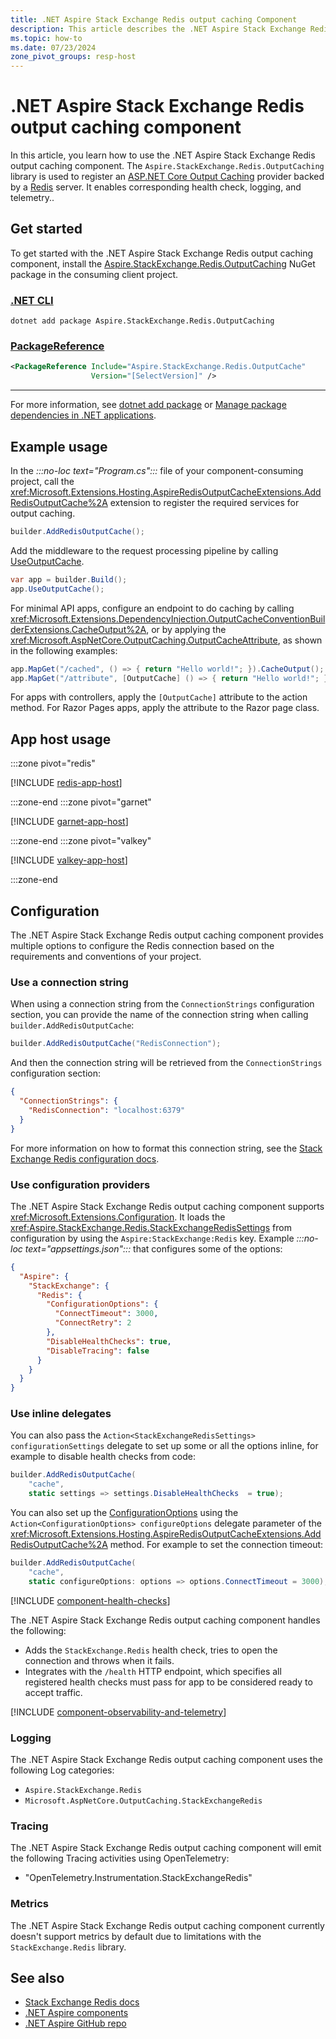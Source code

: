 ```yaml
---
title: .NET Aspire Stack Exchange Redis output caching Component
description: This article describes the .NET Aspire Stack Exchange Redis output caching component features and capabilities
ms.topic: how-to
ms.date: 07/23/2024
zone_pivot_groups: resp-host
---
```


# .NET Aspire Stack Exchange Redis output caching component

In this article, you learn how to use the .NET Aspire Stack Exchange Redis output caching component. The `Aspire.StackExchange.Redis.OutputCaching` library is used to register an [ASP.NET Core Output Caching](/aspnet/core/performance/caching/output) provider backed by a [Redis](https://redis.io/) server. It enables corresponding health check, logging, and telemetry..

## Get started

To get started with the .NET Aspire Stack Exchange Redis output caching component, install the [Aspire.StackExchange.Redis.OutputCaching](https://www.nuget.org/packages/Aspire.StackExchange.Redis.OutputCaching) NuGet package in the consuming client project.

### [.NET CLI](#tab/dotnet-cli)

```dotnetcli
dotnet add package Aspire.StackExchange.Redis.OutputCaching
```

### [PackageReference](#tab/package-reference)

```xml
<PackageReference Include="Aspire.StackExchange.Redis.OutputCache"
                  Version="[SelectVersion]" />
```

---

For more information, see [dotnet add package](/dotnet/core/tools/dotnet-add-package) or [Manage package dependencies in .NET applications](/dotnet/core/tools/dependencies).

## Example usage

In the _:::no-loc text="Program.cs":::_ file of your component-consuming project, call the <xref:Microsoft.Extensions.Hosting.AspireRedisOutputCacheExtensions.AddRedisOutputCache%2A> extension to register the required services for output caching.

```csharp
builder.AddRedisOutputCache();
```

Add the middleware to the request processing pipeline by calling [UseOutputCache](/dotnet/api/microsoft.aspnetcore.builder.outputcacheapplicationbuilderextensions.useoutputcache).

```csharp
var app = builder.Build();
app.UseOutputCache();
```

For minimal API apps, configure an endpoint to do caching by calling <xref:Microsoft.Extensions.DependencyInjection.OutputCacheConventionBuilderExtensions.CacheOutput%2A>, or by applying the <xref:Microsoft.AspNetCore.OutputCaching.OutputCacheAttribute>, as shown in the following examples:

```csharp
app.MapGet("/cached", () => { return "Hello world!"; }).CacheOutput();
app.MapGet("/attribute", [OutputCache] () => { return "Hello world!"; });
```

For apps with controllers, apply the `[OutputCache]` attribute to the action method. For Razor Pages apps, apply the attribute to the Razor page class.

## App host usage

:::zone pivot="redis"

[!INCLUDE [redis-app-host](includes/redis-app-host.md)]

:::zone-end
:::zone pivot="garnet"

[!INCLUDE [garnet-app-host](includes/garnet-app-host.md)]

:::zone-end
:::zone pivot="valkey"

[!INCLUDE [valkey-app-host](includes/valkey-app-host.md)]

:::zone-end

## Configuration

The .NET Aspire Stack Exchange Redis output caching component provides multiple options to configure the Redis connection based on the requirements and conventions of your project.

### Use a connection string

When using a connection string from the `ConnectionStrings` configuration section, you can provide the name of the connection string when calling `builder.AddRedisOutputCache`:

```csharp
builder.AddRedisOutputCache("RedisConnection");
```

And then the connection string will be retrieved from the `ConnectionStrings` configuration section:

```json
{
  "ConnectionStrings": {
    "RedisConnection": "localhost:6379"
  }
}
```

For more information on how to format this connection string, see the [Stack Exchange Redis configuration docs](https://stackexchange.github.io/StackExchange.Redis/Configuration.html#basic-configuration-strings).

### Use configuration providers

The .NET Aspire Stack Exchange Redis output caching component supports <xref:Microsoft.Extensions.Configuration>. It loads the <xref:Aspire.StackExchange.Redis.StackExchangeRedisSettings> from configuration by using the `Aspire:StackExchange:Redis` key. Example _:::no-loc text="appsettings.json":::_ that configures some of the options:

```json
{
  "Aspire": {
    "StackExchange": {
      "Redis": {
        "ConfigurationOptions": {
          "ConnectTimeout": 3000,
          "ConnectRetry": 2
        },
        "DisableHealthChecks": true,
        "DisableTracing": false
      }
    }
  }
}
```

### Use inline delegates

You can also pass the `Action<StackExchangeRedisSettings> configurationSettings` delegate to set up some or all the options inline, for example to disable health checks from code:

```csharp
builder.AddRedisOutputCache(
    "cache",
    static settings => settings.DisableHealthChecks  = true);
```

You can also set up the [ConfigurationOptions](https://stackexchange.github.io/StackExchange.Redis/Configuration.html#configuration-options) using the `Action<ConfigurationOptions> configureOptions` delegate parameter of the <xref:Microsoft.Extensions.Hosting.AspireRedisOutputCacheExtensions.AddRedisOutputCache%2A> method. For example to set the connection timeout:

```csharp
builder.AddRedisOutputCache(
    "cache",
    static configureOptions: options => options.ConnectTimeout = 3000);
```

[!INCLUDE [component-health-checks](../includes/component-health-checks.md)]

The .NET Aspire Stack Exchange Redis output caching component handles the following:

- Adds the `StackExchange.Redis` health check, tries to open the connection and throws when it fails.
- Integrates with the `/health` HTTP endpoint, which specifies all registered health checks must pass for app to be considered ready to accept traffic.

[!INCLUDE [component-observability-and-telemetry](../includes/component-observability-and-telemetry.md)]

### Logging

The .NET Aspire Stack Exchange Redis output caching component uses the following Log categories:

- `Aspire.StackExchange.Redis`
- `Microsoft.AspNetCore.OutputCaching.StackExchangeRedis`

### Tracing

The .NET Aspire Stack Exchange Redis output caching component will emit the following Tracing activities using OpenTelemetry:

- "OpenTelemetry.Instrumentation.StackExchangeRedis"

### Metrics

The .NET Aspire Stack Exchange Redis output caching component currently doesn't support metrics by default due to limitations with the `StackExchange.Redis` library.

## See also

- [Stack Exchange Redis docs](https://stackexchange.github.io/StackExchange.Redis/)
- [.NET Aspire components](../fundamentals/components-overview.md)
- [.NET Aspire GitHub repo](https://github.com/dotnet/aspire)
